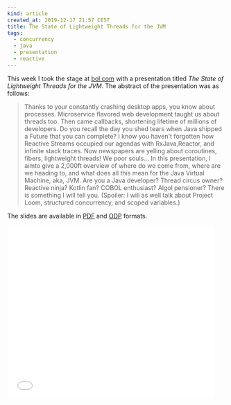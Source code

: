 ```yaml
---
kind: article
created_at: 2019-12-17 21:57 CEST
title: The State of Lightweight Threads for the JVM
tags:
  - concurrency
  - java
  - presentation
  - reactive
---
```


This week I took the stage at [bol.com](//bol.com) with a presentation titled
*The State of Lightweight Threads for the JVM*. The abstract of the presentation
was as follows:

> Thanks to your constantly crashing desktop apps, you know about processes.
> Microservice flavored web development taught us about threads too. Then came
> callbacks, shortening lifetime of millions of developers. Do you recall the day
> you shed tears when Java shipped a Future that you can complete? I know you
> haven't forgotten how Reactive Streams occupied our agendas with RxJava,Reactor,
> and infinite stack traces. Now newspapers are yelling about coroutines, fibers,
> lightweight threads! We poor souls... In this presentation, I aimto give a
> 2,000ft overview of where do we come from, where are we heading to, and what
> does all this mean for the Java Virtual Machine, aka, JVM. Are you a Java
> developer? Thread circus owner? Reactive ninja? Kotlin fan? COBOL enthusiast?
> Algol pensioner? There is something I will tell you. (Spoiler: I will as well
> talk about Project Loom, structured concurrency, and scoped variables.)

The slides are available in [PDF](loom-bol.pdf) and
[ODP](loom-bol-org.odp) formats.

<iframe
	src="//www.slideshare.net/slideshow/embed_code/key/vJM88UwcN6ypDn"
	width="476" height="400" frameborder="0" marginwidth="0" marginheight="0"
	scrolling="no">
</iframe>
